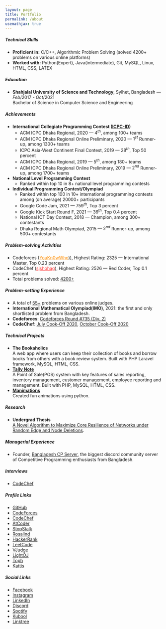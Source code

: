 ```yaml
---
layout: page
title: Portfolio
permalink: /about
usemathjax: true
---
```

##### Technical Skills
- **Proficient in:** C/C++, Algorithmic Problem Solving (solved $4200$+ problems on various online platforms)
- **Worked with:** Python(Expert), Java(intermediate), Git, MySQL, Linux, HTML, CSS, LATEX

##### Education
- **Shahjalal University of Science and Technology**, Sylhet, Bangladesh —           $Feb/2017$ - $Oct/2021$ <br>
  Bachelor of Science in Computer Science and Engineering
 
##### Achievements
- **International Collegiate Programming Contest ([ICPC-ID](https://icpc.global/ICPCID/CDZWDIBEYHP4))**                  
    - ACM ICPC Dhaka Regional, $2020$   —                                                                      $4^{th}$, among $100$+ teams
    - ACM ICPC Dhaka Regional Online Preliminary, $2020$   —                                     $1^{st}$ Runner-up, among $1300$+ teams
    - ICPC Asia-West Continent Final Contest, $2019$    —                                                          $28^{th}$, Top $50$ percent
    - ACM ICPC Dhaka Regional, $2019$                 —                                                                 $5^{th}$, among $180$+ teams
    - ACM ICPC Dhaka Regional Online Preliminary, $2019$    —                                   $2^{nd}$ Runner-up, among $1700$+ teams
- **National Level Programming Contest**
    - Ranked within top $10$ in $8$+ national level programming contests
- **Individual Programming Contest/Olympiad**
    - Ranked within top $100$ in $10$+ international programming contests among (on average) $20000$+ participants
    - Google Code Jam, $2021$     —                                         $759^{th}$, Top $3$ percent
    - Google Kick Start Round F, $2021$ 			—				    $36^{th}$, Top $0.4$ percent
    - National ICT Day Contest, $2018$        —                                                                Champion, among $300$+ contestants
    - Dhaka Regional Math Olympiad, $2015$       —                                $2^{nd}$ Runner-up, among $500$+ contestants
 
##### Problem-solving Activities
- Codeforces (<a href = "https://codeforces.com/profile/YouKn0wWho" style="color:#FF8C00;">YouKn$0$wWho</a>)), Highest Rating: $2325$ —              International Master, Top $0$.$23$ percent
- CodeChef (<a href = "https://www.codechef.com/users/sjshohag" style="color:#FF3333;">sjshohag</a>), Highest Rating: $2526$      —                  Red Coder, Top $0$.$1$ percent
- Total problems solved: [$4200$+](https://github.com/ShahjalalShohag/ProblemSolvingStats)
 
##### Problem-setting Experience
- A total of [$55$+](https://github.com/ShahjalalShohag/Problem-Setting) problems on various online judges.
- **International Mathematical Olympiad(IMO)**, $2021$: the first and only shortlisted problem from Bangladesh.
- **Codeforces**: [Codeforces Round #$735$ (Div. $2$)](https://codeforces.com/contest/1554)
- **CodeChef**: [July Cook-Off $2020$](https://www.codechef.com/COOK120A), [October Cook-Off $2020$](https://www.codechef.com/COOK123)
 
##### Technical Projects
- **The Bookaholics** <br>
     A web app where users can keep their collection of books and borrow books from others with a book review system. Built with PHP Laravel framework, MySQL, HTML, CSS.
- **[Tally Note](https://github.com/ShahjalalShohag/WebProject)** <br>
     A Point of Sale(POS) system with key features of sales reporting, inventory management, customer management, employee reporting and management. Built with PHP, MySQL, HTML, CSS.
- **[Manimations](https://github.com/ShahjalalShohag/Manimations)** <br>
     Created fun animations using python.
 
##### Research
- **Undergrad Thesis** <br>
     [A Novel Algorithm to Maximize Core Resilience of Networks under Random Edge and Node Deletions](https://github.com/ShahjalalShohag/Undergrad-Thesis).
 
##### Managerial Experience
- Founder, [Bangladesh CP Server](https://discord.gg/hDSMZATsrM), the biggest discord community server of Competitive Programming enthusiasts from Bangladesh.

##### Interviews
- [CodeChef](https://blog.codechef.com/$2020$/$08$/$29$/in-conversation-with-codechef-problem-setter-shahjalal-shohag/)

##### Profile Links
- [GitHub](https://github.com/ShahjalalShohag)
- [CodeForces](https://codeforces.com/profile/YouKn0wWho)
- [CodeChef](https://www.codechef.com/users/sjshohag)
- [AtCoder](https://atcoder.jp/users/YouKn0wWho)
- [StopStalk](https://www.stopstalk.com/user/profile/shahjalalshohag)
- [Rosalind](http://rosalind.info/users/YouKn0wWho/)
- [HackerRank](https://www.hackerrank.com/shahjalalshohag1)
- [LeetCode](https://leetcode.com/YouKn0wWho/)
- [VJudge](https://vjudge.net/user/sjshohag)
- [LightOJ](https://lightoj.com/user/youkn0wwho)
- [Toph](https://toph.co/u/YouKnowWho)
- [Kattis](https://open.kattis.com/users/shahjalal-shohag)

##### Social Links
- [Facebook](https://www.facebook.com/you.know.who.this.guy.is)
- [Instagram](https://www.instagram.com/shahjalalshohag/)
- [LinkedIn](https://www.linkedin.com/in/shahjalal-shohag-394332156/)
- [Discord](https://pastebin.ubuntu.com/p/JBC9fcvMjF/)
- [Spotify](https://open.spotify.com/user/s1rkr12perappspc1m9divj8y?si=LwtS33eBTyCl08TU34HT8A&utm_source=copy-link&dl_branch=1)
- [Kubool](https://gdpd.xyz/youkn0wwho?fbclid=IwAR1coT4bOzpr-c_z9aOXP$1$dGYrjLdRmu83Gg2NKsa-P9dU8paXMQSKlZKjI)
- [Linktree](https://linktr.ee/youkn0wwho)
